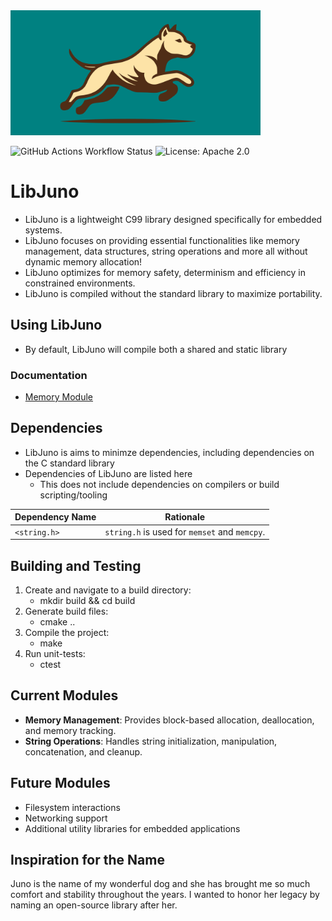 <img src="assets/juno_logo_rect.svg" alt="drawing" width="400em"/>

![GitHub Actions Workflow Status](https://github.com/robinonsay/libjuno/actions/workflows/ctest.yml/badge.svg)
![License: Apache 2.0](https://img.shields.io/badge/License-Apache%202.0-blue.svg)

# LibJuno
* LibJuno is a lightweight C99 library designed specifically for embedded systems.
* LibJuno focuses on providing essential functionalities like memory management, data structures, string operations and more all without dynamic memory allocation!
* LibJuno optimizes for memory safety, determinism and efficiency in constrained environments.
* LibJuno is compiled without the standard library to maximize portability.

## Using LibJuno
* By default, LibJuno will compile both a shared and static library

### Documentation
* [Memory Module](include/juno/memory/README.md)

## Dependencies
* LibJuno is aims to minimze dependencies, including dependencies on the C standard library
* Dependencies of LibJuno are listed here
   * This does not include dependencies on compilers or build scripting/tooling

| Dependency Name | Rationale                                      |
|-----------------|------------------------------------------------|
| `<string.h>`    | `string.h` is used for `memset` and `memcpy`.  |

## Building and Testing
1. Create and navigate to a build directory:
   - mkdir build && cd build
2. Generate build files:
   - cmake ..
3. Compile the project:
   - make
4. Run unit-tests:
   - ctest

## Current Modules
- **Memory Management**: Provides block-based allocation, deallocation, and memory tracking.
- **String Operations**: Handles string initialization, manipulation, concatenation, and cleanup.

## Future Modules
- Filesystem interactions
- Networking support
- Additional utility libraries for embedded applications

## Inspiration for the Name
Juno is the name of my wonderful dog and
she has brought me so much comfort and stability throughout the years.
I wanted to honor her legacy by naming an open-source library after her.
